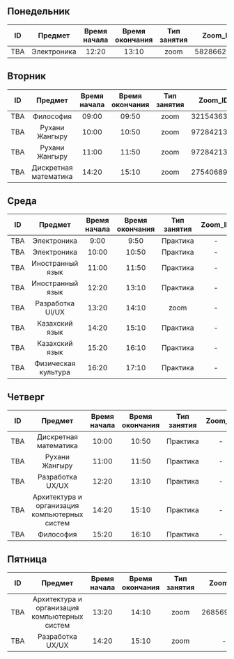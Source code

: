 ## Понедельник
| ID  |   Предмет   | Время начала | Время окончания | Тип занятия |  Zoom_ID   | Zoom_pass | Аудитория | Преподаватель  |
| --- | :---------: | :----------: | :-------------: | :---------: | :--------: | :-------: | :-------: | :------------: |
| TBA | Электроника |    12:20     |      13:10      |    zoom     | 5828662691 | 987123456 |     -     | Байдуалиева А. |

## Вторник
| ID  |        Предмет        | Время начала | Время окончания | Тип занятия |  Zoom_ID   | Zoom_pass | Аудитория |  Преподаватель   |
| --- | :-------------------: | :----------: | :-------------: | :---------: | :--------: | :-------: | :-------: | :--------------: |
| TBA |       Философия       |    09:00     |      09:50      |    zoom     | 3215436300 | 987123456 |     -     |  Муханова Г.Б.   |
| TBA |    Рухани Жангыру     |    10:00     |      10:50      |    zoom     | 9728421361 |  SeT9mP   |     -     |  Кенжебаев Н.Т.  |
| TBA |    Рухани Жангыру     |    11:00     |      11:50      |    zoom     | 9728421361 |  SeT9mP   |     -     |  Кенжебаев Н.Т.  |
| TBA | Дискретная математика |    14:20     |      15:10      |    zoom     | 2754068938 | 987123456 |     -     | Джумабекова Б.Ж. |

## Среда
| ID  |       Предмет       | Время начала | Время окончания | Тип занятия | Zoom_ID | Zoom_pass | Аудитория | Преподаватель  |
| --- | :-----------------: | :----------: | :-------------: | :---------: | :-----: | :-------: | :-------: | :------------: |
| TBA |     Электроника     |     9:00     |      9:50       |  Практика   |    -    |     -     |    202    | Байдуалиева А. |
| TBA |     Электроника     |    10:00     |      10:50      |  Практика   |    -    |     -     |    202    | Байдуалиева А. |
| TBA |  Иностранный язык   |    11:00     |      11:50      |  Практика   |    -    |     -     |    502    |   Жакупова С   |
| TBA |  Иностранный язык   |    12:20     |      13:10      |  Практика   |    -    |     -     |    502    |   Жакупова С   |
| TBA |  Разработка UI/UX   |    13:20     |      14:10      |    zoom     |    -    |     -     |     -     | Курманбеккызы  |
| TBA |   Казахский язык    |    14:20     |      15:10      |  Практика   |    -    |     -     |    301    |  Дуйсембекова  |
| TBA |   Казахский язык    |    15:20     |      16:10      |  Практика   |    -    |     -     |    301    |  Дуйсембекова  |
| TBA | Физическая культура |    16:20     |      17:10      |  Практика   |    -    |     -     |    c/з    |  Болтаев С.Б.  |

## Четверг
| ID  |                    Предмет                    | Время начала | Время окончания | Тип занятия | Zoom_ID | Zoom_pass | Аудитория |   Преподаватель   |
| --- | :-------------------------------------------: | :----------: | :-------------: | :---------: | :-----: | :-------: | :-------: | :---------------: |
| TBA |             Дискретная математика             |    10:00     |      10:50      |  Практика   |    -    |     -     |    207    |  Джумабекова Б.Ж  |
| TBA |                Рухани Жангыру                 |    11:00     |      11:50      |  Практика   |    -    |     -     |    501    |  Кенжебаев Н.Т.   |
| TBA |               Разработка UX/UX                |    12:20     |      13:10      |  Практика   |    -    |     -     |    314    |   Курманбеккызы   |
| TBA | Архитектура и организация компьютерных систем |    14:20     |      15:10      |  Практика   |    -    |     -     |    503    | Турмагамбетова Ф. |
| TBA |                   Философия                   |    15:20     |      16:10      |  Практика   |    -    |     -     |    210    |   Муханова Г.Б.   |

## Пятница
| ID  |                    Предмет                    | Время начала | Время окончания | Тип занятия |  Zoom_ID   | Zoom_pass | Аудитория | Преподаватель |
| --- | :-------------------------------------------: | :----------: | :-------------: | :---------: | :--------: | :-------: | :-------: | :-----------: |
| TBA | Архитектура и организация компьютерных систем |    13:20     |      14:10      |    zoom     | 2685698372 | 987123456 |     -     | Курманбеккызы |
| TBA |               Разработка UX/UX                |    14:20     |      15:10      |    zoom     |     -      |     -     |     -     | Курманбеккызы |
